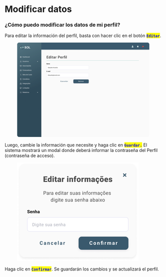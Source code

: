 # Modificar datos

### ¿Cómo puedo modificar los datos de mi perfil?

Para editar la información del perfil, basta con hacer clic en el botón <mark style="color:blue;">**`Editar`**</mark>.&#x20;

<figure><img src="../../../.gitbook/assets/Perfil (1).png" alt=""><figcaption></figcaption></figure>

Luego, cambie la información que necesite y haga clic en <mark style="color:blue;">**`Guardar.`**</mark> El sistema mostrará un modal donde deberá informar la contraseña del Perfil (contraseña de acceso).

<figure><img src="../../../.gitbook/assets/Editar informações.png" alt=""><figcaption></figcaption></figure>

Haga clic en <mark style="color:blue;">**`Confirmar`**</mark>. Se guardarán los cambios y se actualizará el perfil.

